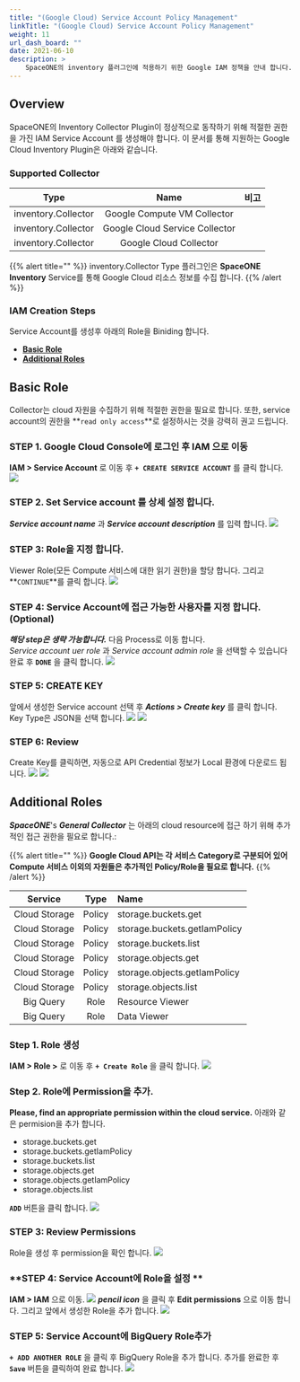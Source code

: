 ```yaml
---
title: "(Google Cloud) Service Account Policy Management"
linkTitle: "(Google Cloud) Service Account Policy Management"
weight: 11
url_dash_board: ""
date: 2021-06-10
description: >
    SpaceONE의 inventory 플러그인에 적용하기 위한 Google IAM 정책을 안내 합니다.
---
```


## Overview
SpaceONE의 Inventory Collector Plugin이 정상적으로 동작하기 위해 적절한 권한을 가진 IAM Service Account 를 생성해야 합니다.
이 문서를 통해 지원하는 Google Cloud Inventory Plugin은 아래와 같습니다. 

### Supported Collector
|Type|Name|비고|
|:---:|:---:|:---:|
|inventory.Collector|Google Compute VM Collector ||
|inventory.Collector|Google Cloud Service Collector ||
|inventory.Collector|Google Cloud Collector ||

{{% alert title="" %}}
inventory.Collector Type 플러그인은 **SpaceONE Inventory** Service를 통해 Google Cloud 리소스 정보를 수집 합니다.
{{% /alert %}}

### IAM Creation Steps
Service Account를 생성후 아래의 Role을 Biniding 합니다. 
* [**Basic Role**](#basic-role)
* [**Additional Roles**](#additional-roles)

## Basic Role
Collector는 cloud 자원을 수집하기 위해 적절한 권한을 필요로 합니다. 또한, service account의 권한을 **`read only access`**로 설정하시는 것을 강력히 권고 드립니다. 


### **STEP 1. Google Cloud Console에 로그인 후 IAM 으로 이동**
**IAM >  Service Account** 로 이동 후 **`+ CREATE SERVICE ACCOUNT`** 를 클릭 합니다.
![](/docs/guides/service_account/service_account_img/google/screen-shot-2021-02-10-at-16.00.20.png)

### **STEP 2. Set Service account 를 상세 설정 합니다.**
_**Service account name**_ 과 _**Service account description**_ 를 입력 합니다.
![](/docs/guides/service_account/service_account_img/google/screen-shot-2021-02-10-at-16.16.10.png)

### **STEP 3: Role을 지정 합니다.**
Viewer Role(모든 Compute 서비스에 대한 읽기 권한)을 할당 합니다. 그리고 **`CONTINUE`**를 클릭 합니다.
![](/docs/guides/service_account/service_account_img/google/screen-shot-2021-02-10-at-16.27.10.png)

### **STEP 4: Service Account에 접근 가능한 사용자를 지정 합니다.(Optional)**
_**해당 step은 생략 가능합니다.**_ 다음 Process로 이동 합니다. <br>
_Service account uer role_ 과 _Service account admin role_ 을 선택할 수 있습니다 <br>
완료 후 **`DONE`** 을 클릭 합니다.
![](/docs/guides/service_account/service_account_img/google/screen-shot-2021-02-10-at-16.36.25.png)

### **STEP 5: CREATE KEY**
앞에서 생성한 Service account 선택 후 _**Actions > Create key**_ 를 클릭 합니다. 
Key Type은 JSON을 선택 합니다.
![](/docs/guides/service_account/service_account_img/google/screen-shot-2021-02-10-at-16.44.34.png)
![](/docs/guides/service_account/service_account_img/google/screen-shot-2021-02-10-at-17.01.11.png)

### **STEP 6: Review**
Create Key를 클릭하면, 자동으로 API Credential 정보가 Local 환경에 다운로드 됩니다.
![](/docs/guides/service_account/service_account_img/google/screen-shot-2021-02-10-at-17.05.55.png)
![](/docs/guides/service_account/service_account_img/google/screen-shot-2021-02-10-at-17.07.16.png)

## Additional Roles
_**SpaceONE**_'s _**General Collector**_ 는 아래의 cloud resource에 접근 하기 위해 추가적인 접근 권한을 필요로 합니다.: 

{{% alert title="" %}}
**Google Cloud API는 각 서비스 Category로 구분되어 있어 Compute 서비스 이외의 자원들은 추가적인 Policy/Role을 필요로 합니다.** 
{{% /alert %}}


| Service |Type|Name|
|:--:|:---:|:-------|
|Cloud Storage|Policy|storage.buckets.get|
|Cloud Storage|Policy|storage.buckets.getIamPolicy|
|Cloud Storage|Policy|storage.buckets.list|
|Cloud Storage|Policy|storage.objects.get|
|Cloud Storage|Policy|storage.objects.getIamPolicy|
|Cloud Storage|Policy|storage.objects.list|
|Big Query|Role|Resource Viewer|
|Big Query|Role|Data Viewer|


### **Step 1. Role 생성**
**IAM > Role >** 로 이동 후 **`+ Create Role`** 을 클릭 합니다.
![](/docs/guides/service_account/service_account_img/google/screen-shot-2021-04-07-at-18.09.05.png)

### **Step 2. Role에 Permission을 추가.**
**Please, find an appropriate permission within the cloud service.**
아래와 같은 permision을 추가 합니다.

* storage.buckets.get
* storage.buckets.getIamPolicy
* storage.buckets.list
* storage.objects.get
* storage.objects.getIamPolicy
* storage.objects.list

**`ADD`** 버튼을 클릭 합니다.
![](/docs/guides/service_account/service_account_img/google/screen-shot-2021-04-07-at-18.18.42.png)

### **STEP 3: Review Permissions**
Role을 생성 후 permission을 확인 합니다.
![](/docs/guides/service_account/service_account_img/google/screen-shot-2021-04-07-at-18.20.27.png)

### **STEP 4: Service Account에 Role을 설정 **
**IAM > IAM** 으로 이동.
![](/docs/guides/service_account/service_account_img/google/screen-shot-2021-02-10-at-19.02.52.png)
_**pencil icon**_ 을 클릭 후 **Edit permissions** 으로 이동 합니다. 그리고 앞에서 생성한 Role을 추가 합니다.
![](/docs/guides/service_account/service_account_img/google/screen-shot-2021-04-07-at-18.24.41.png)

### **STEP 5: Service Account에 BigQuery Role추가**
**`+ ADD ANOTHER ROLE`** 을 클릭 후 BigQuery Role을 추가 합니다.
추가를 완료한 후 **`Save`** 버튼을 클릭하여 완료 합니다.
![](/docs/guides/service_account/service_account_img/google/screen-shot-2021-04-07-at-18.26.14.png)


